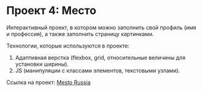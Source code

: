 # Проект 4: Место

Интерактивный проект, в котором можно заполнить свой профиль (имя и профессия), а также заполнить страницу картинками.

Технологии, которые используются в проекте:
1. Адаптивная верстка (flexbox, grid, относительные величины для установки ширины).
2. JS (манипуляции с классами элементов, текстовыми узлами).

Ссылка на проект: [Mesto Russia](https://samurswife.github.io/mesto/)


